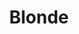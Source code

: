 ---
title: Blonde
categories:
- radio
- digital
- press
tags:
- artist
position: 2
image:
is-featured:
is-front:
website: http://blondesound.com
facebook: http://facebook.com/blondesound
twitter: http://twitter.com/blondesound
instagram: http://www.instagram.com/blondeofficial
spotify: https://open.spotify.com/artist/2nuKjZLgc7II6FO4Rxjt5e
soundcloud: http://soundcloud.com/blondesound
youtube: https://www.youtube.com/channel/UC9pyiweI-NU42NfMoIJbWcg
apple: https://itunes.apple.com/gb/artist/blonde/id4823382
layout: client
---